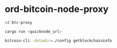# ord-bitcoin-node-proxy

```bash
cd btc-proxy
```

```bash
cargo run <quicknode_url>
```

```bash
bitcoin-cli -datadir=./config getblockchaininfo
```
